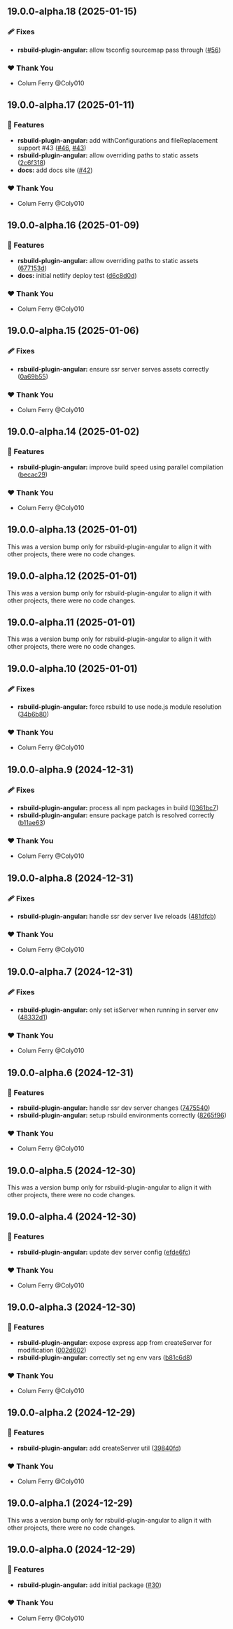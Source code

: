 ## 19.0.0-alpha.18 (2025-01-15)

### 🩹 Fixes

- **rsbuild-plugin-angular:** allow tsconfig sourcemap pass through ([#56](https://github.com/Coly010/ng-rspack-build/pull/56))

### ❤️ Thank You

- Colum Ferry @Coly010

## 19.0.0-alpha.17 (2025-01-11)

### 🚀 Features

- **rsbuild-plugin-angular:** add withConfigurations and fileReplacement support #43 ([#46](https://github.com/Coly010/ng-rspack-build/pull/46), [#43](https://github.com/Coly010/ng-rspack-build/issues/43))
- **rsbuild-plugin-angular:** allow overriding paths to static assets ([2c6f318](https://github.com/Coly010/ng-rspack-build/commit/2c6f318))
- **docs:** add docs site ([#42](https://github.com/Coly010/ng-rspack-build/pull/42))

### ❤️ Thank You

- Colum Ferry @Coly010

## 19.0.0-alpha.16 (2025-01-09)

### 🚀 Features

- **rsbuild-plugin-angular:** allow overriding paths to static assets ([677153d](https://github.com/Coly010/ng-rspack-build/commit/677153d))
- **docs:** initial netlify deploy test ([d6c8d0d](https://github.com/Coly010/ng-rspack-build/commit/d6c8d0d))

### ❤️ Thank You

- Colum Ferry @Coly010

## 19.0.0-alpha.15 (2025-01-06)

### 🩹 Fixes

- **rsbuild-plugin-angular:** ensure ssr server serves assets correctly ([0a69b55](https://github.com/Coly010/ng-rspack-build/commit/0a69b55))

### ❤️ Thank You

- Colum Ferry @Coly010

## 19.0.0-alpha.14 (2025-01-02)

### 🚀 Features

- **rsbuild-plugin-angular:** improve build speed using parallel compilation ([becac29](https://github.com/Coly010/ng-rspack-build/commit/becac29))

### ❤️ Thank You

- Colum Ferry @Coly010

## 19.0.0-alpha.13 (2025-01-01)

This was a version bump only for rsbuild-plugin-angular to align it with other projects, there were no code changes.

## 19.0.0-alpha.12 (2025-01-01)

This was a version bump only for rsbuild-plugin-angular to align it with other projects, there were no code changes.

## 19.0.0-alpha.11 (2025-01-01)

This was a version bump only for rsbuild-plugin-angular to align it with other projects, there were no code changes.

## 19.0.0-alpha.10 (2025-01-01)

### 🩹 Fixes

- **rsbuild-plugin-angular:** force rsbuild to use node.js module resolution ([34b6b80](https://github.com/Coly010/ng-rspack-build/commit/34b6b80))

### ❤️ Thank You

- Colum Ferry @Coly010

## 19.0.0-alpha.9 (2024-12-31)

### 🩹 Fixes

- **rsbuild-plugin-angular:** process all npm packages in build ([0361bc7](https://github.com/Coly010/ng-rspack-build/commit/0361bc7))
- **rsbuild-plugin-angular:** ensure package patch is resolved correctly ([b11ae63](https://github.com/Coly010/ng-rspack-build/commit/b11ae63))

### ❤️ Thank You

- Colum Ferry @Coly010

## 19.0.0-alpha.8 (2024-12-31)

### 🩹 Fixes

- **rsbuild-plugin-angular:** handle ssr dev server live reloads ([481dfcb](https://github.com/Coly010/ng-rspack-build/commit/481dfcb))

### ❤️ Thank You

- Colum Ferry @Coly010

## 19.0.0-alpha.7 (2024-12-31)

### 🩹 Fixes

- **rsbuild-plugin-angular:** only set isServer when running in server env ([48332d1](https://github.com/Coly010/ng-rspack-build/commit/48332d1))

### ❤️ Thank You

- Colum Ferry @Coly010

## 19.0.0-alpha.6 (2024-12-31)

### 🚀 Features

- **rsbuild-plugin-angular:** handle ssr dev server changes ([7475540](https://github.com/Coly010/ng-rspack-build/commit/7475540))
- **rsbuild-plugin-angular:** setup rsbuild environments correctly ([8265f96](https://github.com/Coly010/ng-rspack-build/commit/8265f96))

### ❤️ Thank You

- Colum Ferry @Coly010

## 19.0.0-alpha.5 (2024-12-30)

This was a version bump only for rsbuild-plugin-angular to align it with other projects, there were no code changes.

## 19.0.0-alpha.4 (2024-12-30)

### 🚀 Features

- **rsbuild-plugin-angular:** update dev server config ([efde6fc](https://github.com/Coly010/ng-rspack-build/commit/efde6fc))

### ❤️ Thank You

- Colum Ferry @Coly010

## 19.0.0-alpha.3 (2024-12-30)

### 🚀 Features

- **rsbuild-plugin-angular:** expose express app from createServer for modification ([002d602](https://github.com/Coly010/ng-rspack-build/commit/002d602))
- **rsbuild-plugin-angular:** correctly set ng env vars ([b81c6d8](https://github.com/Coly010/ng-rspack-build/commit/b81c6d8))

### ❤️ Thank You

- Colum Ferry @Coly010

## 19.0.0-alpha.2 (2024-12-29)

### 🚀 Features

- **rsbuild-plugin-angular:** add createServer util ([39840fd](https://github.com/Coly010/ng-rspack-build/commit/39840fd))

### ❤️ Thank You

- Colum Ferry @Coly010

## 19.0.0-alpha.1 (2024-12-29)

This was a version bump only for rsbuild-plugin-angular to align it with other projects, there were no code changes.

## 19.0.0-alpha.0 (2024-12-29)

### 🚀 Features

- **rsbuild-plugin-angular:** add initial package ([#30](https://github.com/Coly010/ng-rspack-build/pull/30))

### ❤️ Thank You

- Colum Ferry @Coly010
